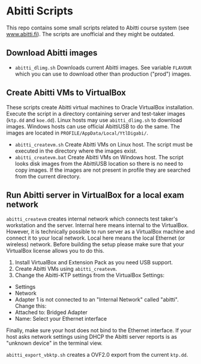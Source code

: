 # Abitti Scripts

This repo contains some small scripts related to Abitti course system (see
www.abitti.fi). The scripts are unofficial and they might be outdated.

## Download Abitti images

 * `abitti_dlimg.sh` Downloads current Abitti images. See variable `FLAVOUR`
   which you can use to download other than production ("prod") images.

## Create Abitti VMs to VirtualBox

These scripts create Abitti virtual machines to Oracle VirtualBox
installation. Execute the script in a directory containing server and
test-taker images (`ktp.dd` and `koe.dd`). Linux hosts may use
`abitti_dlimg.sh` to download images. Windows hosts can use official AbittiUSB
to do the same. The images are located in `PROFILE/AppData/Local/YtlDigabi/`.

 * `abitti_createvm.sh` Create Abitti VMs on Linux host. The script must be executed in the directory where the images exist.
 * `abitti_createvm.bat` Create Abitti VMs on Windows host. The script looks disk images from the AbittiUSB location so there is no need to copy images. If the images are not present in profile they are searched from the current directory.

## Run Abitti server in VirtualBox for a local exam network

`abitti_createvm` creates internal network which connects test taker's workstation and the server. Internal here means internal to the VirtualBox. However, it is technically possible to run server as a VirtualBox machine and connect it to your local network. Local here means the local Ethernet (or wireless) network. Before building the setup please make sure that your VirtualBox license allows you to do this.

 1) Install VirtualBox and Extension Pack as you need USB support.
 2) Create Abitti VMs using `abitti_createvm`. 
 3) Change the Abitti-KTP settings from the VirtualBox Settings:
  * Settings
  * Network
  * Adapter 1 is not connected to an "Internal Network" called "abitti". Change this:
  * Attached to: Bridged Adapter
  * Name: Select your Ethernet interface
 
Finally, make sure your host does not bind to the Ethernet interface. If your host asks network settings using DHCP the Abitti server reports is as "unknown device" in the terminal view.

`abitti_export_vbktp.sh` creates a OVF2.0 export from the current `ktp.dd`.
